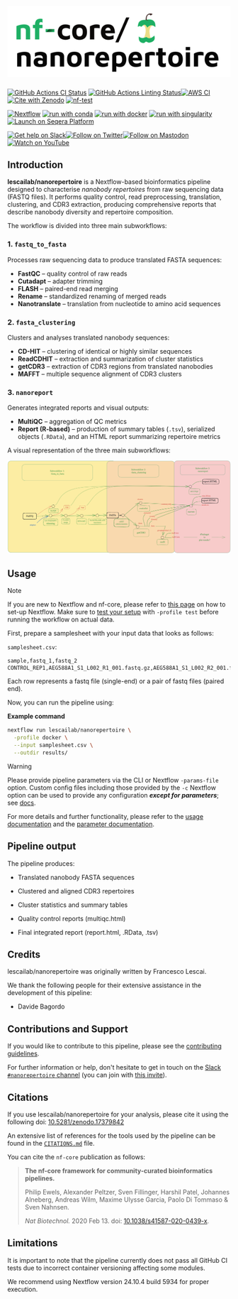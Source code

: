 <h1>
  <picture>
    <source media="(prefers-color-scheme: dark)" srcset="docs/images/nf-core-nanorepertoire_logo_dark.png">
    <img alt="nf-core/nanorepertoire" src="docs/images/nf-core-nanorepertoire_logo_light.png">
  </picture>
</h1>

[![GitHub Actions CI Status](https://github.com/nf-core/nanorepertoire/actions/workflows/ci.yml/badge.svg)](https://github.com/nf-core/nanorepertoire/actions/workflows/ci.yml)
[![GitHub Actions Linting Status](https://github.com/nf-core/nanorepertoire/actions/workflows/linting.yml/badge.svg)](https://github.com/nf-core/nanorepertoire/actions/workflows/linting.yml)[![AWS CI](https://img.shields.io/badge/CI%20tests-full%20size-FF9900?labelColor=000000&logo=Amazon%20AWS)](https://nf-co.re/nanorepertoire/results)[![Cite with Zenodo](http://img.shields.io/badge/DOI-10.5281/zenodo.XXXXXXX-1073c8?labelColor=000000)](https://doi.org/10.5281/zenodo.XXXXXXX)
[![nf-test](https://img.shields.io/badge/unit_tests-nf--test-337ab7.svg)](https://www.nf-test.com)

[![Nextflow](https://img.shields.io/badge/nextflow%20DSL2-%E2%89%A524.04.2-23aa62.svg)](https://www.nextflow.io/)
[![run with conda](http://img.shields.io/badge/run%20with-conda-3EB049?labelColor=000000&logo=anaconda)](https://docs.conda.io/en/latest/)
[![run with docker](https://img.shields.io/badge/run%20with-docker-0db7ed?labelColor=000000&logo=docker)](https://www.docker.com/)
[![run with singularity](https://img.shields.io/badge/run%20with-singularity-1d355c.svg?labelColor=000000)](https://sylabs.io/docs/)
[![Launch on Seqera Platform](https://img.shields.io/badge/Launch%20%F0%9F%9A%80-Seqera%20Platform-%234256e7)](https://cloud.seqera.io/launch?pipeline=https://github.com/nf-core/nanorepertoire)

[![Get help on Slack](http://img.shields.io/badge/slack-nf--core%20%23nanorepertoire-4A154B?labelColor=000000&logo=slack)](https://nfcore.slack.com/channels/nanorepertoire)[![Follow on Twitter](http://img.shields.io/badge/twitter-%40nf__core-1DA1F2?labelColor=000000&logo=twitter)](https://twitter.com/nf_core)[![Follow on Mastodon](https://img.shields.io/badge/mastodon-nf__core-6364ff?labelColor=FFFFFF&logo=mastodon)](https://mstdn.science/@nf_core)[![Watch on YouTube](http://img.shields.io/badge/youtube-nf--core-FF0000?labelColor=000000&logo=youtube)](https://www.youtube.com/c/nf-core)

## Introduction


**lescailab/nanorepertoire** is a Nextflow-based bioinformatics pipeline designed to characterise *nanobody repertoires* from raw sequencing data (FASTQ files).
It performs quality control, read preprocessing, translation, clustering, and CDR3 extraction, producing comprehensive reports that describe nanobody diversity and repertoire composition.

The workflow is divided into three main subworkflows:

### 1. `fastq_to_fasta`
Processes raw sequencing data to produce translated FASTA sequences:
- **FastQC** – quality control of raw reads
- **Cutadapt** – adapter trimming
- **FLASH** – paired-end read merging
- **Rename** – standardized renaming of merged reads
- **Nanotranslate** – translation from nucleotide to amino acid sequences

### 2. `fasta_clustering`
Clusters and analyses translated nanobody sequences:
- **CD-HIT** – clustering of identical or highly similar sequences
- **ReadCDHIT** – extraction and summarization of cluster statistics
- **getCDR3** – extraction of CDR3 regions from translated nanobodies
- **MAFFT** – multiple sequence alignment of CDR3 clusters

### 3. `nanoreport`
Generates integrated reports and visual outputs:
- **MultiQC** – aggregation of QC metrics
- **Report (R-based)** – production of summary tables (`.tsv`), serialized objects (`.RData`), and an HTML report summarizing repertoire metrics

A visual representation of the three main subworkflows:


<p align="center">
  <img src="docs/images/nanorepertoire_workflow.png" width="800" alt="Nanorepertoire workflow overview">
</p>

## Usage

> [!NOTE]
> If you are new to Nextflow and nf-core, please refer to [this page](https://nf-co.re/docs/usage/installation) on how to set-up Nextflow. Make sure to [test your setup](https://nf-co.re/docs/usage/introduction#how-to-run-a-pipeline) with `-profile test` before running the workflow on actual data.


First, prepare a samplesheet with your input data that looks as follows:

`samplesheet.csv`:

```csv
sample,fastq_1,fastq_2
CONTROL_REP1,AEG588A1_S1_L002_R1_001.fastq.gz,AEG588A1_S1_L002_R2_001.fastq.gz
```

Each row represents a fastq file (single-end) or a pair of fastq files (paired end).



Now, you can run the pipeline using:

**Example command**
```bash
nextflow run lescailab/nanorepertoire \
  -profile docker \
  --input samplesheet.csv \
  --outdir results/
```

> [!WARNING]
> Please provide pipeline parameters via the CLI or Nextflow `-params-file` option. Custom config files including those provided by the `-c` Nextflow option can be used to provide any configuration _**except for parameters**_; see [docs](https://nf-co.re/docs/usage/getting_started/configuration#custom-configuration-files).

For more details and further functionality, please refer to the [usage documentation](https://nf-co.re/nanorepertoire/usage) and the [parameter documentation](https://nf-co.re/nanorepertoire/parameters).

## Pipeline output

The pipeline produces:

- Translated nanobody FASTA sequences

- Clustered and aligned CDR3 repertoires

- Cluster statistics and summary tables

- Quality control reports (multiqc.html)

- Final integrated report (report.html, .RData, .tsv)


## Credits

lescailab/nanorepertoire was originally written by Francesco Lescai.

We thank the following people for their extensive assistance in the development of this pipeline:
- Davide Bagordo


## Contributions and Support

If you would like to contribute to this pipeline, please see the [contributing guidelines](.github/CONTRIBUTING.md).

For further information or help, don't hesitate to get in touch on the [Slack `#nanorepertoire` channel](https://nfcore.slack.com/channels/nanorepertoire) (you can join with [this invite](https://nf-co.re/join/slack)).

## Citations


If you use lescailab/nanorepertoire for your analysis, please cite it using the following doi: [10.5281/zenodo.17379842](https://doi.org/10.5281/zenodo.17379842)

<!-- TODO nf-core: Add bibliography of tools and data used in your pipeline -->

An extensive list of references for the tools used by the pipeline can be found in the [`CITATIONS.md`](CITATIONS.md) file.

You can cite the `nf-core` publication as follows:

> **The nf-core framework for community-curated bioinformatics pipelines.**
>
> Philip Ewels, Alexander Peltzer, Sven Fillinger, Harshil Patel, Johannes Alneberg, Andreas Wilm, Maxime Ulysse Garcia, Paolo Di Tommaso & Sven Nahnsen.
>
> _Nat Biotechnol._ 2020 Feb 13. doi: [10.1038/s41587-020-0439-x](https://dx.doi.org/10.1038/s41587-020-0439-x).


## Limitations

It is important to note that the pipeline currently does not pass all GitHub CI tests due to incorrect container versioning affecting some modules.

We recommend using Nextflow version 24.10.4 build 5934 for proper execution.
